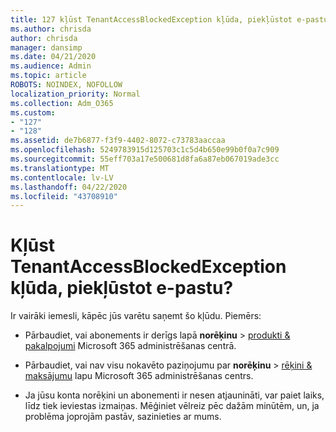 ```yaml
---
title: 127 kļūst TenantAccessBlockedException kļūda, piekļūstot e-pastu?
ms.author: chrisda
author: chrisda
manager: dansimp
ms.date: 04/21/2020
ms.audience: Admin
ms.topic: article
ROBOTS: NOINDEX, NOFOLLOW
localization_priority: Normal
ms.collection: Adm_O365
ms.custom:
- "127"
- "128"
ms.assetid: de7b6877-f3f9-4402-8072-c73783aaccaa
ms.openlocfilehash: 5249783915d125703c1c5d4b650e99b0f0a7c909
ms.sourcegitcommit: 55eff703a17e500681d8fa6a87eb067019ade3cc
ms.translationtype: MT
ms.contentlocale: lv-LV
ms.lasthandoff: 04/22/2020
ms.locfileid: "43708910"
---
```

# <a name="getting-a-tenantaccessblockedexception-error-when-accessing-email"></a>Kļūst TenantAccessBlockedException kļūda, piekļūstot e-pastu?

Ir vairāki iemesli, kāpēc jūs varētu saņemt šo kļūdu. Piemērs:

- Pārbaudiet, vai abonements ir derīgs lapā **norēķinu** \> [produkti & pakalpojumi](https://portal.office.com/adminportal/home#/subscriptions) Microsoft 365 administrēšanas centrā.

- Pārbaudiet, vai nav visu nokavēto paziņojumu par **norēķinu** \> [rēķini & maksājumu](https://portal.office.com/adminportal/home#/billoverview) lapu Microsoft 365 administrēšanas centrs.

- Ja jūsu konta norēķini un abonementi ir nesen atjaunināti, var paiet laiks, līdz tiek ieviestas izmaiņas. Mēģiniet vēlreiz pēc dažām minūtēm, un, ja problēma joprojām pastāv, sazinieties ar mums.
